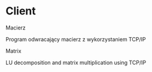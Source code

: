 # Client

Macierz

Program odwracający macierz z wykorzystaniem TCP/IP

Matrix

LU decomposition and matrix multiplication using TCP/IP
